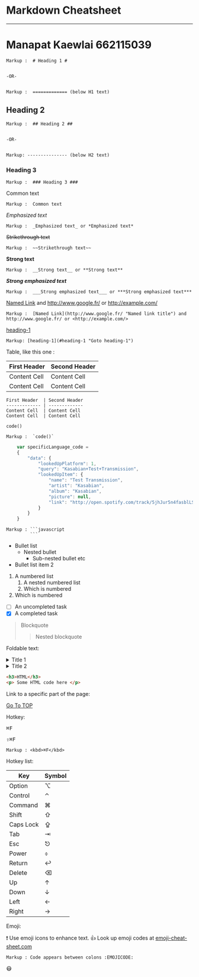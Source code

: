 Markdown Cheatsheet<a name="TOP"></a>
===================


- - - - 
# Manapat Kaewlai 662115039


    Markup :  # Heading 1 #


    -OR-


    Markup :  ============= (below H1 text)


## Heading 2 ##


    Markup :  ## Heading 2 ##


    -OR-


    Markup: --------------- (below H2 text)


### Heading 3 ###


    Markup :  ### Heading 3 ###
   
Common text


    Markup :  Common text


_Emphasized text_


    Markup :  _Emphasized text_ or *Emphasized text*


~~Strikethrough text~~


    Markup :  ~~Strikethrough text~~


__Strong text__


    Markup :  __Strong text__ or **Strong text**


___Strong emphasized text___


    Markup :  ___Strong emphasized text___ or ***Strong emphasized text***


[Named Link](http://www.google.fr/ "Named link title") and http://www.google.fr/ or <http://example.com/>


    Markup :  [Named Link](http://www.google.fr/ "Named link title") and http://www.google.fr/ or <http://example.com/>


[heading-1](#heading-1 "Goto heading-1")
    
    Markup: [heading-1](#heading-1 "Goto heading-1")
    
 Table, like this one :


First Header  | Second Header
------------- | -------------
Content Cell  | Content Cell
Content Cell  | Content Cell


```
First Header  | Second Header
------------- | -------------
Content Cell  | Content Cell
Content Cell  | Content Cell
```   




`code()`


    Markup :  `code()`


```javascript
    var specificLanguage_code = 
    {
        "data": {
            "lookedUpPlatform": 1,
            "query": "Kasabian+Test+Transmission",
            "lookedUpItem": {
                "name": "Test Transmission",
                "artist": "Kasabian",
                "album": "Kasabian",
                "picture": null,
                "link": "http://open.spotify.com/track/5jhJur5n4fasblLSCOcrTp"
            }
        }
    }
```


    Markup : ```javascript
             ```


* Bullet list
    * Nested bullet
        * Sub-nested bullet etc
* Bullet list item 2
1. A numbered list
    1. A nested numbered list
    2. Which is numbered
2. Which is numbered


- [ ] An uncompleted task
- [x] A completed task

> Blockquote
>> Nested blockquote


Foldable text:


<details>
  <summary>Title 1</summary>
  <p>Content 1 Content 1 Content 1 Content 1 Content 1</p>
</details>
<details>
  <summary>Title 2</summary>
  <p>Content 2 Content 2 Content 2 Content 2 Content 2</p>
</details>


```html
<h3>HTML</h3>
<p> Some HTML code here </p>
```


Link to a specific part of the page:


[Go To TOP](#TOP)


Hotkey:


<kbd>⌘F</kbd>


<kbd>⇧⌘F</kbd>


    Markup : <kbd>⌘F</kbd>


Hotkey list:

| Key | Symbol |
| --- | --- |
| Option | ⌥ |
| Control | ⌃ |
| Command | ⌘ |
| Shift | ⇧ |
| Caps Lock | ⇪ |
| Tab | ⇥ |
| Esc | ⎋ |
| Power | ⌽ |
| Return | ↩ |
| Delete | ⌫ |
| Up | ↑ |
| Down | ↓ |
| Left | ← |
| Right | → |


Emoji:


:exclamation: Use emoji icons to enhance text. :+1:  Look up emoji codes at [emoji-cheat-sheet.com](http://emoji-cheat-sheet.com/)


    Markup : Code appears between colons :EMOJICODE:
    
:mask: 
